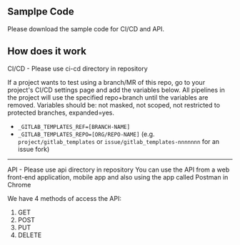 ## Samplpe Code
Please download the sample code for CI/CD and API.

## How does it work
CI/CD - Please use ci-cd directory in repository

If a project wants to test using a branch/MR of this repo, go to your project's CI/CD settings page and add the variables below. All pipelines in the project will use the specified repo+branch until the variables are removed. Variables should be: not masked, not scoped, not restricted to protected branches, expanded=yes.
  - `_GITLAB_TEMPLATES_REF=[BRANCH-NAME]`
  - `_GITLAB_TEMPLATES_REPO=[ORG/REPO-NAME]` (e.g. `project/gitlab_templates` or `issue/gitlab_templates-nnnnnnn` for an issue fork)

-------------------------------------------------------------------------

API   - Please use api directory in repository
You can use the API from a web front-end application, mobile app and also using the app called Postman in Chrome

We have 4 methods of access the API:
1. GET
2. POST
3. PUT
4. DELETE